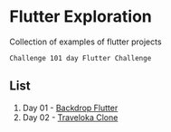 # Flutter Exploration

Collection of examples of flutter projects

```text
Challenge 101 day Flutter Challenge
```

## List
1. Day 01 - [Backdrop Flutter](https://github.com/HamalSaefudin/Flutter-Challenge/tree/master/day01)
2. Day 02 - [Traveloka Clone](https://github.com/HamalSaefudin/Flutter-Challenge/tree/master/traveloka_clone)